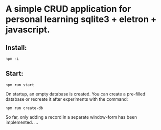 # A simple CRUD application for personal learning sqlite3 + eletron + javascript.

## Install:

```npm -i```

## Start:

```npm run start```

On startup, an empty database is created. You can create a pre-filled database or recreate it after experiments with the command:

```npm run create-db```

So far, only adding a record in a separate window-form has been implemented.
...
